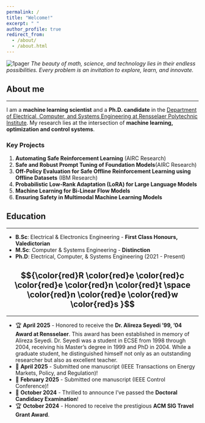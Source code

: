 ```yaml
---
permalink: /
title: "Welcome!"
excerpt: " "
author_profile: true
redirect_from: 
  - /about/
  - /about.html
---
```

![1pager](https://Kaycee074.github.io/images/A23.jpg "Flyer")
*The beauty of math, science, and technology lies in their endless possibilities. Every problem is an invitation to explore, learn, and innovate.* 


## About me
___  


I am a **machine learning scientist** and a **Ph.D. candidate** in the [Department of Electrical, Computer, and Systems Engineering at Rensselaer Polytechnic Institute](https://ecse.rpi.edu/). My research lies at the intersection of **machine learning, optimization and control systems**. 

### Key Projects
1. **Automating Safe Reinforcement Learning** (AIRC Research)
2. **Safe and Robust Prompt Tuning of Foundation Models**(AIRC Research)
3. **Off-Policy Evaluation for Safe Offline Reinforcement Learning using Offline Datasets** (IBM Research)
4. **Probabilistic Low-Rank Adaptation (LoRA) for Large Language Models**
5. **Machine Learning for Bi-Linear Flow Models**
6. **Ensuring Safety in Multimodal Machine Learning Models**


## Education
___
* **B.Sc**: Electrical & Electronics Engineering - **First Class Honours, Valedictorian**
* **M.Sc**: Computer & Systems Engineering - **Distinction**
* **Ph.D**: Electrical, Computer, & Systems Engineering (2021 - Present)




## $${\color{red}R \color{red}e \color{red}c \color{red}e \color{red}n \color{red}t \space \color{red}n \color{red}e \color{red}w \color{red}s }$$ 
___
* 🏆 **April 2025** - Honored to receive the  **Dr. Alireza Seyedi ’99, ’04  Award at Rensselaer**. This award has been established in memory of Alireza Seyedi.  Dr. Seyedi was a student in ECSE from 1998 through 2004, receiving his Master’s degree in 1999 and PhD in 2004.  While a graduate student, he distinguished himself not only as an outstanding researcher but also as excellent teacher.
* 🎉 **April 2025** - Submitted one manuscript (IEEE Transactions on Energy Markets, Policy, and Regulation)! 
* 🎉 **February 2025** - Submitted one manuscript (IEEE Control Conference)! 
* 🎉 **October 2024** - Thrilled to announce I’ve passed the **Doctoral Candidacy Examination**! 
* 🏆 **October 2024** - Honored to receive the prestigious **ACM SIG Travel Grant Award**.
